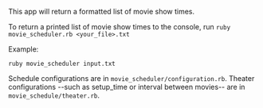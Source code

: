 This app will return a formatted list of movie show times.

To return a printed list of movie show times to the console, run `ruby movie_scheduler.rb <your_file>.txt`

Example:
```
ruby movie_scheduler input.txt
```

Schedule configurations are in `movie_scheduler/configuration.rb`.
Theater configurations --such as setup_time  or interval between movies-- are in `movie_schedule/theater.rb`.
